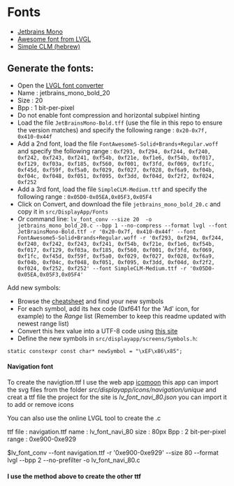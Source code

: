 # Fonts

* [Jetbrains Mono](https://www.jetbrains.com/fr-fr/lp/mono/)
* [Awesome font from LVGL](https://lvgl.io/assets/others/FontAwesome5-Solid+Brands+Regular.woff)
* [Simple CLM (hebrew)](https://www.hebrewfont.net/download.php?id=737329)

## Generate the fonts:

* Open the [LVGL font converter](https://lvgl.io/tools/fontconverter)
* Name : jetbrains_mono_bold_20
* Size : 20
* Bpp : 1 bit-per-pixel
* Do not enable font compression and horizontal subpixel hinting
* Load the file `JetBrainsMono-Bold.tff` (use the file in this repo to ensure the version matches) and specify the following range : `0x20-0x7f, 0x410-0x44f`
* Add a 2nd font, load the file `FontAwesome5-Solid+Brands+Regular.woff` and specify the following
  range : `0xf293, 0xf294, 0xf244, 0xf240, 0xf242, 0xf243, 0xf241, 0xf54b, 0xf21e, 0xf1e6, 0xf54b, 0xf017, 0xf129, 0xf03a, 0xf185, 0xf560, 0xf001, 0xf3fd, 0xf069, 0xf1fc, 0xf45d, 0xf59f, 0xf5a0, 0xf029, 0xf027, 0xf028, 0xf6a9, 0xf04b, 0xf04c, 0xf048, 0xf051, 0xf095, 0xf3dd, 0xf04d, 0xf2f2, 0xf024, 0xf252`
* Add a 3rd font, load the file `SimpleCLM-Medium.ttf` and specify the following range : `0x05D0-0x05EA,0x05F3,0x05F4`
* Click on Convert, and download the file `jetbrains_mono_bold_20.c` and copy it in `src/DisplayApp/Fonts`
* *Or* command line: `lv_font_conv --size 20  -o jetbrains_mono_bold_20.c --bpp 1 --no-compress --format lvgl --font JetBrainsMono-Bold.ttf -r '0x20-0x7f, 0x410-0x44f' --font FontAwesome5-Solid+Brands+Regular.woff -r '0xf293, 0xf294, 0xf244, 0xf240, 0xf242, 0xf243, 0xf241, 0xf54b, 0xf21e, 0xf1e6, 0xf54b, 0xf017, 0xf129, 0xf03a, 0xf185, 0xf560, 0xf001, 0xf3fd, 0xf069, 0xf1fc, 0xf45d, 0xf59f, 0xf5a0, 0xf029, 0xf027, 0xf028, 0xf6a9, 0xf04b, 0xf04c, 0xf048, 0xf051, 0xf095, 0xf3dd, 0xf04d, 0xf2f2, 0xf024, 0xf252, 0xf252' --font SimpleCLM-Medium.ttf -r '0x05D0-0x05EA,0x05F3,0x05F4'`


Add new symbols:

* Browse the [cheatsheet](https://fontawesome.com/cheatsheet/free/solid) and find your new symbols
* For each symbol, add its hex code (0xf641 for the 'Ad' icon, for example) to the *Range* list (Remember to keep this
  readme updated with newest range list)
* Convert this hex value into a UTF-8 code
  using [this site](http://www.ltg.ed.ac.uk/~richard/utf-8.cgi?input=f185&mode=hex)
* Define the new symbols in `src/displayapp/screens/Symbols.h`:

```
static constexpr const char* newSymbol = "\xEF\x86\x85";
```

#### Navigation font

To create the navigtion.ttf I use the web app [icomoon](https://icomoon.io/app)
this app can import the svg files from the folder *src/displayapp/icons/navigation/unique* and creat a ttf file the
project for the site is *lv_font_navi_80.json* you can import it to add or remove icons

You can also use the online LVGL tool to create the .c

ttf file : navigation.ttf name : lv_font_navi_80 size : 80px Bpp : 2 bit-per-pixel range : 0xe900-0xe929

$lv_font_conv --font navigation.ttf -r '0xe900-0xe929' --size 80 --format lvgl --bpp 2 --no-prefilter -o
lv_font_navi_80.c

#### I use the method above to create the other ttf
